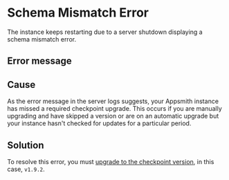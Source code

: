 # Schema Mismatch Error

The instance keeps restarting due to a server shutdown displaying a schema mismatch error.

## Error message

<Message
messageContainerClassName="error"
messageContent="Looks like you skipped some required updates, please go back to the mandatory upgrade path v1.9.2"/>

## Cause

As the error message in the server logs suggests, your Appsmith instance has missed a required checkpoint upgrade. This occurs if you are manually upgrading and have skipped a version or are on an automatic upgrade but your instance hasn't checked for updates for a particular period.

## Solution

To resolve this error, you must [upgrade to the checkpoint version](/getting-started/setup/instance-management/upgrade-to-checkpoint-version), in this case, `v1.9.2`.

